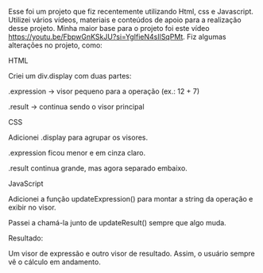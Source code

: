 Esse foi um projeto que fiz recentemente utilizando Html, css e Javascript.
Utilizei vários vídeos, materiais e conteúdos de apoio para a realização desse projeto. Minha maior base para o projeto foi este vídeo https://youtu.be/FbpwGnKSkJU?si=YgIfieN4sIlSqPMt.
Fiz algumas alterações no projeto, como:

HTML

Criei um div.display com duas partes:

.expression → visor pequeno para a operação (ex.: 12 + 7)

.result → continua sendo o visor principal

CSS

Adicionei .display para agrupar os visores.

.expression ficou menor e em cinza claro.

.result continua grande, mas agora separado embaixo.

JavaScript

Adicionei a função updateExpression() para montar a string da operação e exibir no visor.

Passei a chamá-la junto de updateResult() sempre que algo muda.

Resultado:

Um visor de expressão e outro visor de resultado. Assim, o usuário sempre vê o cálculo em andamento.
